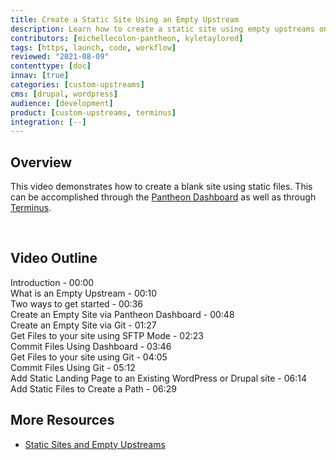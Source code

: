 ```yaml
---
title: Create a Static Site Using an Empty Upstream
description: Learn how to create a static site using empty upstreams on the Pantheon Platform.
contributors: [michellecolon-pantheon, kyletaylored]
tags: [https, launch, code, workflow]
reviewed: "2021-08-09"
contenttype: [doc]
innav: [true]
categories: [custom-upstreams]
cms: [drupal, wordpress]
audience: [development]
product: [custom-upstreams, terminus]
integration: [--]
---
```


## Overview 

This video demonstrates how to create a blank site using static files. This can be accomplished through the [Pantheon Dashboard](/guides/legacy-dashboard/create-sites) as well as through [Terminus](/terminus).

<Youtube src="PTVqXxwOJ4Q" title="Pantheon Static Site and Empty Upstreams" /><br/>

## Video Outline

Introduction - 00:00  
What is an Empty Upstream - 00:10  
Two ways to get started - 00:36  
Create an Empty Site via Pantheon Dashboard - 00:48  
Create an Empty Site via Git - 01:27  
Get Files to your site using SFTP Mode - 02:23  
Commit Files Using Dashboard - 03:46  
Get Files to your site using Git - 04:05  
Commit Files Using Git - 05:12  
Add Static Landing Page to an Existing WordPress or Drupal site - 06:14  
Add Static Files to Create a Path - 06:29  

## More Resources
- [Static Sites and Empty Upstreams](/static-site-empty-upstream)